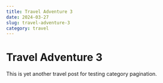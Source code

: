 ```yaml
---
title: Travel Adventure 3
date: 2024-03-27
slug: travel-adventure-3
category: travel
---
```


# Travel Adventure 3

This is yet another travel post for testing category pagination.